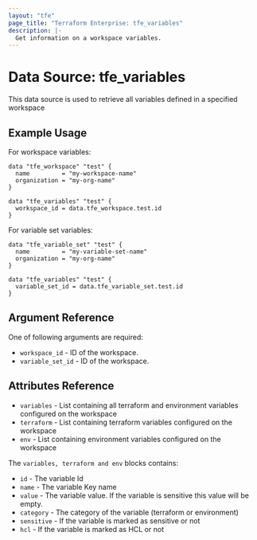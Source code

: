 ```yaml
---
layout: "tfe"
page_title: "Terraform Enterprise: tfe_variables"
description: |-
  Get information on a workspace variables.
---
```


# Data Source: tfe_variables

This data source is used to retrieve all variables defined in a specified workspace

## Example Usage

For workspace variables:

```hcl
data "tfe_workspace" "test" {
  name         = "my-workspace-name"
  organization = "my-org-name"
}

data "tfe_variables" "test" {
  workspace_id = data.tfe_workspace.test.id
}
```

For variable set variables:

```hcl
data "tfe_variable_set" "test" {
  name         = "my-variable-set-name"
  organization = "my-org-name"
}

data "tfe_variables" "test" {
  variable_set_id = data.tfe_variable_set.test.id
}
```

## Argument Reference

One of following arguments are required:

* `workspace_id` - ID of the workspace.
* `variable_set_id` - ID of the workspace.

## Attributes Reference

* `variables` - List containing all terraform and environment variables configured on the workspace
* `terraform` - List containing terraform variables configured on the workspace
* `env` - List containing environment variables configured on the workspace

The `variables, terraform and env` blocks contains:

* `id` - The variable Id
* `name` - The variable Key name
* `value` -  The variable value. If the variable is sensitive this value will be empty.
* `category` -  The category of the variable (terraform or environment)
* `sensitive` - If the variable is marked as sensitive or not
* `hcl` - If the variable is marked as HCL or not
